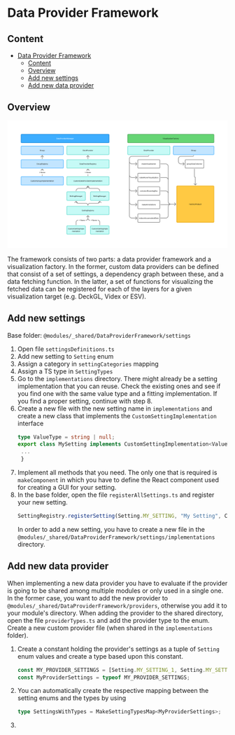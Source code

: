 # Data Provider Framework

## Content

- [Data Provider Framework](#data-provider-framework)
    - [Content](#content)
    - [Overview](#overview)
    - [Add new settings](#add-new-settings)
    - [Add new data provider](#add-new-data-provider)

## Overview

![Data Provider Framework](../../../assets/DataProviderFramework.png)

The framework consists of two parts: a data provider framework and a visualization factory. In the former, custom data providers can be defined that consist of a set of settings, a dependency graph between these, and a data fetching function. In the latter, a set of functions for visualizing the fetched data can be registered for each of the layers for a given visualization target (e.g. DeckGL, Videx or ESV).

## Add new settings

Base folder: `@modules/_shared/DataProviderFramework/settings`

1. Open file `settingsDefinitions.ts`
2. Add new setting to `Setting` enum
3. Assign a category in `settingCategories` mapping
4. Assign a TS type in `SettingTypes`
5. Go to the `implementations` directory. There might already be a setting implementation that you can reuse. Check the existing ones and see if you find one with the same value type and a fitting implementation. If you find a proper setting, continue with step 8.
6. Create a new file with the new setting name in `implementations` and create a new class that implements the `CustomSettingImplementation` interface
    ```typescript
    type ValueType = string | null;
    export class MySetting implements CustomSettingImplementation<ValueType, SettingCategory.BOOLEAN> {
     ...
     }
    ```
7. Implement all methods that you need. The only one that is required is `makeComponent` in which you have to define the React component used for creating a GUI for your setting.
8. In the base folder, open the file `registerAllSettings.ts` and register your new setting.
    ```typescript
    SettingRegistry.registerSetting(Setting.MY_SETTING, "My Setting", CustomSettingImplementation);
    ```
    In order to add a new setting, you have to create a new file in the `@modules/_shared/DataProviderFramework/settings/implementations` directory.

## Add new data provider

When implementing a new data provider you have to evaluate if the provider is going to be shared among multiple modules or only used in a single one. In the former case, you want to add the new provider to `@modules/_shared/DataProviderFramework/providers`, otherwise you add it to your module's directory. When adding the provider to the shared directory, open the file `providerTypes.ts` and add the provider type to the enum.
Create a new custom provider file (when shared in the `implementations` folder).

1. Create a constant holding the provider's settings as a tuple of `Setting` enum values and create a type based upon this constant.
    ```typescript
    const MY_PROVIDER_SETTINGS = [Setting.MY_SETTING_1, Setting.MY_SETTING_2, ...];
    const MyProviderSettings = typeof MY_PROVIDER_SETTINGS;
    ```
2. You can automatically create the respective mapping between the setting enums and the types by using
    ```typescript
    type SettingsWithTypes = MakeSettingTypesMap<MyProviderSettings>;
    ```
3.
